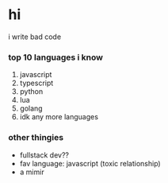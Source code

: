 # hi

i write bad code

### top 10 languages i know
1. javascript
2. typescript
3. python
4. lua
5. golang
6. idk any more languages

### other thingies
- fullstack dev??
- fav language: javascript (toxic relationship)
- a mimir
